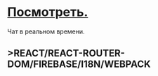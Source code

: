 <h1><a href='https://diniso4ka.github.io/realtime-chat/'>Посмотреть.</a></h1>
Чат в реальном времени.

<h2>>REACT/REACT-ROUTER-DOM/FIREBASE/I18N/WEBPACK</h2>
